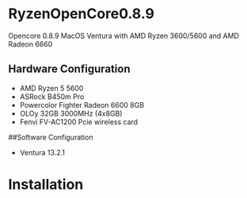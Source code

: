 # RyzenOpenCore0.8.9
Opencore 0.8.9 MacOS Ventura with AMD Ryzen 3600/5600 and AMD Radeon 6660

## Hardware Configuration
- AMD Ryzen 5 5600
- ASRock B450m Pro
- Powercolor Fighter Radeon 6600 8GB
- OLOy 32GB 3000MHz (4x8GB)
- Fenvi FV-AC1200 Pcie wireless card

##Software Configuration
- Ventura 13.2.1


# Installation

